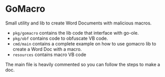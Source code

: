 # GoMacro

Small utility and lib to create Word Documents with malicious macros.

- `pkg/gomacro` contains the lib code that interface with go-ole.
- `pkg/obf` contains code to obfuscate VB code.
- `cmd/main` contains a complete example on how to use gomacro lib to create a Word Doc with a macro.
- `resources` contains macro VB code

The main file is heavily commented so you can follow the steps to make a doc.
